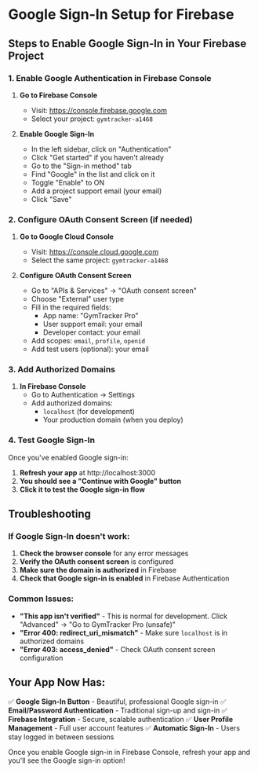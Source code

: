 # Google Sign-In Setup for Firebase

## Steps to Enable Google Sign-In in Your Firebase Project

### 1. Enable Google Authentication in Firebase Console

1. **Go to Firebase Console**
   - Visit: https://console.firebase.google.com
   - Select your project: `gymtracker-a1468`

2. **Enable Google Sign-In**
   - In the left sidebar, click on "Authentication"
   - Click "Get started" if you haven't already
   - Go to the "Sign-in method" tab
   - Find "Google" in the list and click on it
   - Toggle "Enable" to ON
   - Add a project support email (your email)
   - Click "Save"

### 2. Configure OAuth Consent Screen (if needed)

1. **Go to Google Cloud Console**
   - Visit: https://console.cloud.google.com
   - Select the same project: `gymtracker-a1468`

2. **Configure OAuth Consent Screen**
   - Go to "APIs & Services" → "OAuth consent screen"
   - Choose "External" user type
   - Fill in the required fields:
     - App name: "GymTracker Pro"
     - User support email: your email
     - Developer contact: your email
   - Add scopes: `email`, `profile`, `openid`
   - Add test users (optional): your email

### 3. Add Authorized Domains

1. **In Firebase Console**
   - Go to Authentication → Settings
   - Add authorized domains:
     - `localhost` (for development)
     - Your production domain (when you deploy)

### 4. Test Google Sign-In

Once you've enabled Google sign-in:

1. **Refresh your app** at http://localhost:3000
2. **You should see a "Continue with Google" button**
3. **Click it to test the Google sign-in flow**

## Troubleshooting

### If Google Sign-In doesn't work:

1. **Check the browser console** for any error messages
2. **Verify the OAuth consent screen** is configured
3. **Make sure the domain is authorized** in Firebase
4. **Check that Google sign-in is enabled** in Firebase Authentication

### Common Issues:

- **"This app isn't verified"** - This is normal for development. Click "Advanced" → "Go to GymTracker Pro (unsafe)"
- **"Error 400: redirect_uri_mismatch"** - Make sure `localhost` is in authorized domains
- **"Error 403: access_denied"** - Check OAuth consent screen configuration

## Your App Now Has:

✅ **Google Sign-In Button** - Beautiful, professional Google sign-in
✅ **Email/Password Authentication** - Traditional sign-up and sign-in
✅ **Firebase Integration** - Secure, scalable authentication
✅ **User Profile Management** - Full user account features
✅ **Automatic Sign-In** - Users stay logged in between sessions

Once you enable Google sign-in in Firebase Console, refresh your app and you'll see the Google sign-in option!
